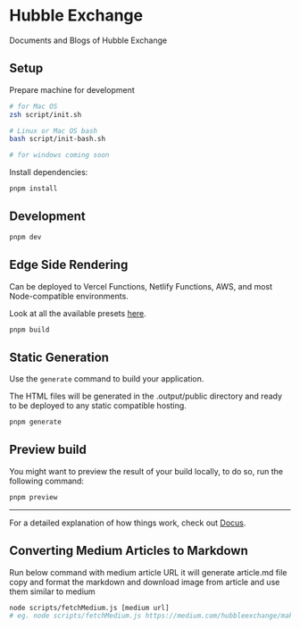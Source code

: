 # Hubble Exchange

Documents and Blogs of Hubble Exchange

## Setup

Prepare machine for development

```bash
# for Mac OS
zsh script/init.sh

# Linux or Mac OS bash
bash script/init-bash.sh

# for windows coming soon
```

Install dependencies:

```bash
pnpm install
```

## Development

```bash
pnpm dev
```

## Edge Side Rendering

Can be deployed to Vercel Functions, Netlify Functions, AWS, and most Node-compatible environments.

Look at all the available presets [here](https://v3.nuxtjs.org/guide/deploy/presets).

```bash
pnpm build
```

## Static Generation

Use the `generate` command to build your application.

The HTML files will be generated in the .output/public directory and ready to be deployed to any static compatible hosting.

```bash
pnpm generate
```

## Preview build

You might want to preview the result of your build locally, to do so, run the following command:

```bash
pnpm preview
```

---

For a detailed explanation of how things work, check out [Docus](https://docus.dev).

## Converting Medium Articles to Markdown

Run below command with medium article URL it will generate article.md file copy and format the markdown and download image from article and use them similar to medium

```bash
node scripts/fetchMedium.js [medium url]
# eg. node scripts/fetchMedium.js https://medium.com/hubbleexchange/makers-in-hubble-vamm-part-2-54eb9845b0b7
```
